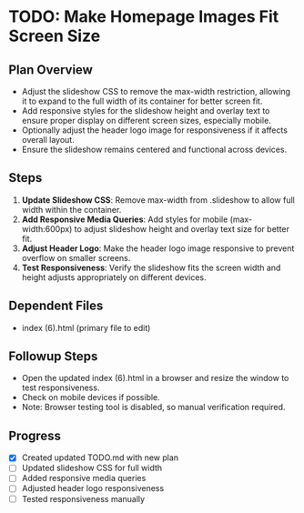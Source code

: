 # TODO: Make Homepage Images Fit Screen Size

## Plan Overview
- Adjust the slideshow CSS to remove the max-width restriction, allowing it to expand to the full width of its container for better screen fit.
- Add responsive styles for the slideshow height and overlay text to ensure proper display on different screen sizes, especially mobile.
- Optionally adjust the header logo image for responsiveness if it affects overall layout.
- Ensure the slideshow remains centered and functional across devices.

## Steps
1. **Update Slideshow CSS**: Remove max-width from .slideshow to allow full width within the container.
2. **Add Responsive Media Queries**: Add styles for mobile (max-width:600px) to adjust slideshow height and overlay text size for better fit.
3. **Adjust Header Logo**: Make the header logo image responsive to prevent overflow on smaller screens.
4. **Test Responsiveness**: Verify the slideshow fits the screen width and height adjusts appropriately on different devices.

## Dependent Files
- index (6).html (primary file to edit)

## Followup Steps
- Open the updated index (6).html in a browser and resize the window to test responsiveness.
- Check on mobile devices if possible.
- Note: Browser testing tool is disabled, so manual verification required.

## Progress
- [x] Created updated TODO.md with new plan
- [ ] Updated slideshow CSS for full width
- [ ] Added responsive media queries
- [ ] Adjusted header logo responsiveness
- [ ] Tested responsiveness manually
